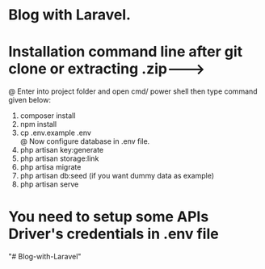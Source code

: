 # Blog with Laravel.

# Installation command line after git clone or extracting .zip--->
@ Enter into project folder and open cmd/ power shell then type command given below:

1. composer install
2. npm install
3. cp .env.example .env  
	@ Now configure database in .env file. 
4. php artisan key:generate
5. php artisan storage:link
6. php artisa migrate
7. php artisan db:seed   (if you want dummy data as example)
8. php artisan serve

# You need to setup some APIs Driver's credentials in .env file
"# Blog-with-Laravel" 
